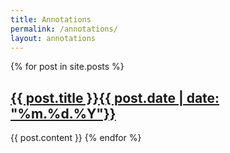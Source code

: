 ```yaml
---
title: Annotations
permalink: /annotations/
layout: annotations
---
```


{% for post in site.posts %}
  <h2><a href="{{ post.url }}">{{ post.title }}<span class="post_date">{{ post.date | date: "%m.%d.%Y"}}</span></a></h2>
  {{ post.content }}
{% endfor %}
